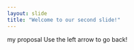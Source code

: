 ```yaml
---
layout: slide
title: "Welcome to our second slide!"
---
```

my proposal
Use the left arrow to go back!

